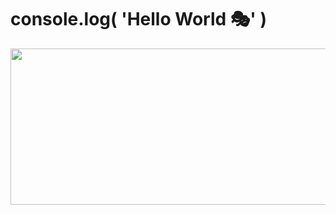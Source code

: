 #                          console.log( 'Hello World 🎭' )

<p align="center">
<img  width="800" height="250" src="https://media.giphy.com/media/Lny6Rw04nsOOc/giphy.gif">
  </p>


